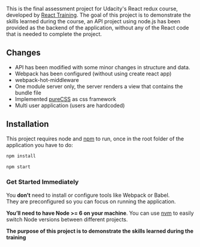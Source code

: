 This is the final assessment project for Udacity's React redux course, developed by [React Training](https://reacttraining.com). The goal of this project is to demonstrate the skills learned during the course, an API project using node.js has been provided as the backend of the application, without any of the React code that is needed to complete the project.

## Changes

- API has been modified with some minor changes in structure and data.
- Webpack has been configured (without using create react app)
- webpack-hot-middleware
- One module server only, the server renders a view that contains the bundle file
- Implemented [pureCSS](https://purecss.io/) as css framework
- Multi user application (users are hardcoded)

## Installation

This project requires node and [npm](https://www.npmjs.com/) to run, once in the root folder of the application you have to do:

```sh
npm install
```

```sh
npm start
```
### Get Started Immediately

You **don’t** need to install or configure tools like Webpack or Babel.<br>
They are preconfigured so you can focus on running the application.

**You’ll need to have Node >= 6 on your machine**. You can use [nvm](https://github.com/creationix/nvm#installation) to easily switch Node versions between different projects.

**The purpose of this project is to demonstrate the skills learned during the training**
